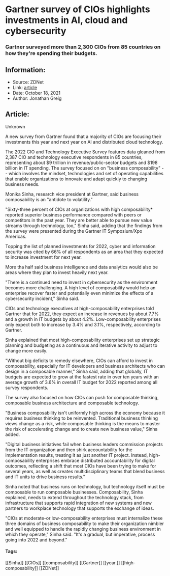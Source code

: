 # Gartner survey of CIOs highlights investments in AI, cloud and cybersecurity
### Gartner surveyed more than 2,300 CIOs from 85 countries on how they're spending their budgets.

## Information:
+ Source: ZDNet
+ Link: [article](https://www.zdnet.com/article/gartner-survey-of-cios-highlights-investments-in-ai-cloud-and-cybersecurity/)
+ Date: October 18, 2021
+ Author: Jonathan Greig


## Article:
Unknown

A new survey from Gartner found that a majority of CIOs are focusing their investments this year and next year on AI and distributed cloud technology.

The 2022 CIO and Technology Executive Survey features data gleaned from 2,387 CIO and technology executive respondents in 85 countries, representing about $9 trillion in revenue/public-sector budgets and $198 billion in IT spending. The survey focused on on "business composability" -- which involves the mindset, technologies and set of operating capabilities that enable organizations to innovate and adapt quickly to changing business needs.

Monika Sinha, research vice president at Gartner, said business composability is an "antidote to volatility."

"Sixty-three percent of CIOs at organizations with high composability* reported superior business performance compared with peers or competitors in the past year. They are better able to pursue new value streams through technology, too," Sinha said, adding that the findings from the survey were presented during the Gartner IT Symposium/Xpo Americas. 

Topping the list of planned investments for 2022, cyber and information security was cited by 66% of all respondents as an area that they expected to increase investment for next year. 

More tha half said business intelligence and data analytics would also be areas where they plan to invest heavily next year. 

"There is a continued need to invest in cybersecurity as the environment becomes more challenging. A high level of composability would help an enterprise recover faster and potentially even minimize the effects of a cybersecurity incident," Sinha said.






CIOs and technology executives at high-composability enterprises told Gartner that for 2022, they expect an increase in revenues by about 7.7% and a growth in IT budgets by about 4.2%. Low-composability enterprises only expect both to increase by 3.4% and 3.1%, respectively, according to Gartner. 

Sinha explained that most high-composability enterprises set up strategic planning and budgeting as a continuous and iterative activity to adjust to change more easily. 

"Without big deficits to remedy elsewhere, CIOs can afford to invest in composability, especially for IT developers and business architects who can design in a composable manner," Sinha said, adding that globally, IT budgets are expected to grow at the fastest rate in over ten years with an average growth of 3.6% in overall IT budget for 2022 reported among all survey respondents.

The survey also focused on how CIOs can push for composable thinking, composable business architecture and composable technology.

"Business composability isn't uniformly high across the economy because it requires business thinking to be reinvented. Traditional business thinking views change as a risk, while composable thinking is the means to master the risk of accelerating change and to create new business value," Sinha added.

"Digital business initiatives fail when business leaders commission projects from the IT organization and then shirk accountability for the implementation results, treating it as just another IT project. Instead, high-composability enterprises embrace distributed accountability for digital outcomes, reflecting a shift that most CIOs have been trying to make for several years, as well as creates multidisciplinary teams that blend business and IT units to drive business results."

Sinha noted that business runs on technology, but technology itself must be composable to run composable businesses. Composability, Sinha explained, needs to extend throughout the technology stack, from infrastructure that supports rapid integration of new systems and new partners to workplace technology that supports the exchange of ideas.

"CIOs at moderate-or low-composability enterprises must internalize these three domains of business composability to make their organization nimbler and well equipped to handle the rapidly changing business environment in which they operate," Sinha said. "It's a gradual, but imperative, process going into 2022 and beyond." 





#### Tags:
[[Sinha]] [[CIOs]] [[composability]] [[Gartner]] [[year.]] [[high-composability]] [[ZDNet]]
